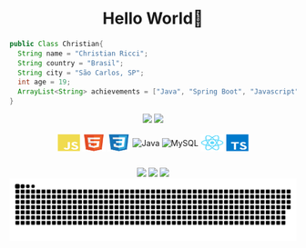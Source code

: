 <h1 align="center">Hello World👋</h1></p>

  ```java
  public Class Christian{
    String name = "Christian Ricci";
    String country = "Brasil";
    String city = "São Carlos, SP";
    int age = 19;
    ArrayList<String> achievements = ["Java", "Spring Boot", "Javascript", "HTML", "CSS", "React", "SQL"];
  }
  ```

<div align="center">
  <img src="https://github-readme-stats.vercel.app/api?username=xChristianCRX&show_icons=true&theme=transparent&count_private=true"/>
  <img src="https://github-readme-stats.vercel.app/api/top-langs/?username=xChristianCRX&show_icons=true&theme=transparent&count_private=true"/>
</div>


<div align="center" style="display: inline_block; "><br>
  <img align="center" alt="Js" height="30" width="40" src="https://raw.githubusercontent.com/devicons/devicon/master/icons/javascript/javascript-plain.svg">
  <img align="center" alt="HTML" height="30" width="40" src="https://raw.githubusercontent.com/devicons/devicon/master/icons/html5/html5-original.svg">
  <img align="center" alt="CSS" height="30" width="40" src="https://raw.githubusercontent.com/devicons/devicon/master/icons/css3/css3-original.svg">
  <img align="center" alt="Java" height="30" width="40" src="https://cdn.jsdelivr.net/gh/devicons/devicon/icons/java/java-original.svg" />
  <img align="center" alt="MySQL" height="30" width="40" src="https://cdn.jsdelivr.net/gh/devicons/devicon/icons/mysql/mysql-original.svg" />
  <img align="center" alt="React" height="30" width="40" src="https://raw.githubusercontent.com/devicons/devicon/master/icons/react/react-original.svg">
  <img align="center" alt="Ts" height="30" width="40" src="https://raw.githubusercontent.com/devicons/devicon/master/icons/typescript/typescript-plain.svg">
</div>

##

<div align="center"> 
  <a href="https://www.instagram.com/christiancrx28/" target="_blank"><img src="https://img.shields.io/badge/-Instagram-%23E4405F?style=for-the-badge&logo=instagram&logoColor=white" target="_blank"></a>
  <a href = "mailto:riccichristian338@gmail.com"><img src="https://img.shields.io/badge/-Gmail-%23333?style=for-the-badge&logo=gmail&logoColor=white" target="_blank"></a>
  <a href="https://www.linkedin.com/in/christian-ricci-8625302b7/" target="_blank"><img src="https://img.shields.io/badge/-LinkedIn-%230077B5?style=for-the-badge&logo=linkedin&logoColor=white" target="_blank"></a> 
</div>

<picture>
  <source media="(prefers-color-scheme: dark)" srcset="https://raw.githubusercontent.com/xChristianCRX/xChristianCRX/output/github-contribution-grid-snake-dark.svg" />
  <source media="(prefers-color-scheme: light)" srcset="https://raw.githubusercontent.com/xChristianCRX/xChristianCRX/output/github-contribution-grid-snake.svg" />
  <img alt="github-snake" src="https://raw.githubusercontent.com/xChristianCRX/xChristianCRX/output/github-contribution-grid-snake.svg" />
</picture>
